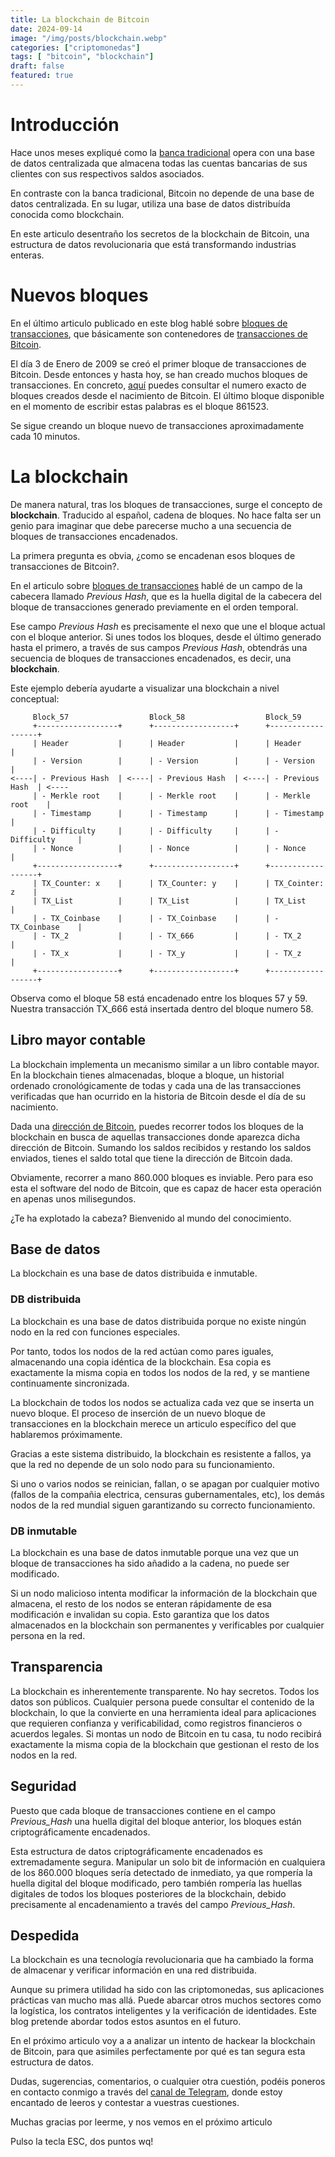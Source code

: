 ```yaml
---
title: La blockchain de Bitcoin
date: 2024-09-14
image: "/img/posts/blockchain.webp"
categories: ["criptomonedas"]
tags: [ "bitcoin", "blockchain"]
draft: false
featured: true
---
```


# Introducción

Hace unos meses expliqué como la [banca tradicional](/post/2024/banca-tradicional/) opera con una base de datos centralizada que almacena todas las cuentas bancarias de sus clientes con sus respectivos saldos asociados.

En contraste con la banca tradicional, Bitcoin no depende de una base de datos centralizada. En su lugar, utiliza una base de datos distribuída conocida como blockchain.

En este articulo desentraño los secretos de la blockchain de Bitcoin, una estructura de datos revolucionaria que está transformando industrias enteras.

# Nuevos bloques

En el último articulo publicado en este blog hablé sobre [bloques de transacciones](/post/2024/bitcoin-transaction-block/), que básicamente son contenedores de [transacciones de Bitcoin](/post/2024/bitcoin-transaction/).

El día 3 de Enero de 2009 se creó el primer bloque de transacciones de Bitcoin. Desde entonces y hasta hoy, se han creado muchos bloques de transacciones. En concreto, [aquí](https://blockchain.info/q/getblockcount) puedes consultar el numero exacto de bloques creados desde el nacimiento de Bitcoin. El último bloque disponible en el momento de escribir estas palabras es el bloque 861523.

Se sigue creando un bloque nuevo de transacciones aproximadamente cada 10 minutos.

# La blockchain

De manera natural, tras los bloques de transacciones, surge el concepto de **blockchain**. Traducido al español, cadena de bloques. No hace falta ser un genio para imaginar que debe parecerse mucho a una secuencia de bloques de transacciones encadenados.

La primera pregunta es obvia, ¿como se encadenan esos bloques de transacciones de Bitcoin?.

En el articulo sobre [bloques de transacciones](/post/2024/bitcoin-transaction-block/) hablé de un campo de la cabecera llamado *Previous Hash*, que es la huella digital de la cabecera del bloque de transacciones generado previamente en el orden temporal.

Ese campo *Previous Hash* es precisamente el nexo que une el bloque actual con el bloque anterior. Si unes todos los bloques, desde el último generado hasta el primero, a través de sus campos *Previous Hash*, obtendrás una secuencia de bloques de transacciones encadenados, es decir, una **blockchain**.

Este ejemplo debería ayudarte a visualizar una blockchain a nivel conceptual:

```
     Block_57                  Block_58                  Block_59
     +------------------+      +------------------+      +------------------+
     | Header           |      | Header           |      | Header           |
     | - Version        |      | - Version        |      | - Version        |
<----| - Previous Hash  | <----| - Previous Hash  | <----| - Previous Hash  | <----
     | - Merkle root    |      | - Merkle root    |      | - Merkle root    |
     | - Timestamp      |      | - Timestamp      |      | - Timestamp      |
     | - Difficulty     |      | - Difficulty     |      | - Difficulty     |
     | - Nonce          |      | - Nonce          |      | - Nonce          |
     +------------------+      +------------------+      +------------------+
     | TX_Counter: x    |      | TX_Counter: y    |      | TX_Cointer: z    |
     | TX_List          |      | TX_List          |      | TX_List          |
     | - TX_Coinbase    |      | - TX_Coinbase    |      | - TX_Coinbase    |
     | - TX_2           |      | - TX_666         |      | - TX_2           |
     | - TX_x           |      | - TX_y           |      | - TX_z           |
     +------------------+      +------------------+      +------------------+
```

Observa como el bloque 58 está encadenado entre los bloques 57 y 59. Nuestra transacción TX_666 está insertada dentro del bloque numero 58.

## Libro mayor contable

La blockchain implementa un mecanismo similar a un libro contable mayor. En la blockchain tienes almacenadas, bloque a bloque, un historial ordenado cronológicamente de todas y cada una de las transacciones verificadas que han ocurrido en la historia de Bitcoin desde el día de su nacimiento.

Dada una [dirección de Bitcoin](/post/2024/bitcoin-address/), puedes recorrer todos los bloques de la blockchain en busca de aquellas transacciones donde aparezca dicha dirección de Bitcoin. Sumando los saldos recibidos y restando los saldos enviados, tienes el saldo total que tiene la dirección de Bitcoin dada.

Obviamente, recorrer a mano 860.000 bloques es inviable. Pero para eso esta el software del nodo de Bitcoin, que es capaz de hacer esta operación en apenas unos milisegundos.

¿Te ha explotado la cabeza? Bienvenido al mundo del conocimiento.

## Base de datos

La blockchain es una base de datos distribuida e inmutable.

### DB distribuida

La blockchain es una base de datos distribuida porque no existe ningún nodo en la red con funciones especiales.

Por tanto, todos los nodos de la red actúan como pares iguales, almacenando una copia idéntica de la blockchain. Esa copia es exactamente la misma copia en todos los nodos de la red, y se mantiene continuamente sincronizada.

La blockchain de todos los nodos se actualiza cada vez que se inserta un nuevo bloque. El proceso de inserción de un nuevo bloque de transacciones en la blockchain merece un articulo específico del que hablaremos próximamente.

Gracias a este sistema distribuido, la blockchain es resistente a fallos, ya que la red no depende de un solo nodo para su funcionamiento.

Si uno o varios nodos se reinician, fallan, o se apagan por cualquier motivo (fallos de la compañia electrica, censuras gubernamentales, etc), los demás nodos de la red mundial siguen garantizando su correcto funcionamiento.

### DB inmutable

La blockchain es una base de datos inmutable porque una vez que un bloque de transacciones ha sido añadido a la cadena, no puede ser modificado.

Si un nodo malicioso intenta modificar la información de la blockchain que almacena, el resto de los nodos se enteran rápidamente de esa modificación e invalidan su copia. Esto garantiza que los datos almacenados en la blockchain son permanentes y verificables por cualquier persona en la red.

## Transparencia

La blockchain es inherentemente transparente. No hay secretos. Todos los datos son públicos. Cualquier persona puede consultar el contenido de la blockchain, lo que la convierte en una herramienta ideal para aplicaciones que requieren confianza y verificabilidad, como registros financieros o acuerdos legales. Si montas un nodo de Bitcoin en tu casa, tu nodo recibirá exactamente la misma copia de la blockchain que gestionan el resto de los nodos en la red.

## Seguridad

Puesto que cada bloque de transacciones contiene en el campo *Previous_Hash* una huella digital del bloque anterior, los bloques están criptográficamente encadenados.

Esta estructura de datos criptográficamente encadenados es extremadamente segura. Manipular un solo bit de información en cualquiera de los 860.000 bloques sería detectado de inmediato, ya que rompería la huella digital del bloque modificado, pero también rompería las huellas digitales de todos los bloques posteriores de la blockchain, debido precisamente al encadenamiento a través del campo *Previous_Hash*.

## Despedida

La blockchain es una tecnología revolucionaria que ha cambiado la forma de almacenar y verificar información en una red distribuida.

Aunque su primera utilidad ha sido con las criptomonedas, sus aplicaciones prácticas van mucho mas allá. Puede abarcar otros muchos sectores como la logística, los contratos inteligentes y la verificación de identidades. Este blog pretende abordar todos estos asuntos en el futuro.

En el próximo articulo voy a a analizar un intento de hackear la blockchain de Bitcoin, para que asimiles perfectamente por qué es tan segura esta estructura de datos.

Dudas, sugerencias, comentarios, o cualquier otra cuestión, podéis poneros en contacto conmigo a través del [canal de Telegram](https://t.me/lateclaescape), donde estoy encantado de leeros y contestar a vuestras cuestiones.

Muchas gracias por leerme, y nos vemos en el próximo articulo

Pulso la tecla ESC, dos puntos wq!
